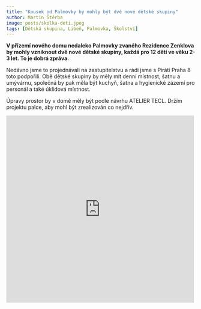 ```yaml
---
title: "Kousek od Palmovky by mohly být dvě nové dětské skupiny"
author: Martin Štěrba
image: posts/skolka-deti.jpeg
tags: [Dětská skupina, Libeň, Palmovka, Školství]
---
```


**V přízemí nového domu nedaleko Palmovky zvaného Rezidence Zenklova by mohly vzniknout dvě nové dětské skupiny, každá pro 12 dětí ve věku 2-3 let. To je dobrá zpráva.**

Nedávno jsme to projednávali na zastupitelstvu a rádi jsme s Piráti Praha 8 toto podpořili. Obě dětské skupiny by měly mít denní místnost, šatnu a umývárnu, společná by pak měla být kuchyň, šatna a hygienické zázemí pro personál a také úklidová místnost.

Úpravy prostor by v domě měly být podle návrhu ATELIER TECL. Držím projektu palce, aby mohl být zrealizován co nejdřív.

<iframe src="https://www.facebook.com/plugins/post.php?href=https%3A%2F%2Fwww.facebook.com%2Fsterbamartin.praha8%2Fposts%2Fpfbid065J8h1aWMqK5R9SDdzjZQvLPbiBD2K1ya3T5jDa7D29957z7Wdg21SERACDbaBKbl&show_text=false&width=500" width="500" height="498" style="border:none;overflow:hidden" scrolling="no" frameborder="0" allowfullscreen="true" allow="autoplay; clipboard-write; encrypted-media; picture-in-picture; web-share"></iframe>
